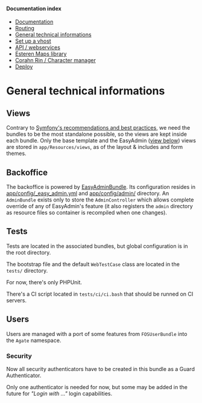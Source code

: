
#### Documentation index

* [Documentation](../README.md)
* [Routing](routing.md)
* [General technical informations](technical.md)
* [Set up a vhost](vhosts.md)
* [API / webservices](api.md)
* [Esteren Maps library](maps.md)
* [Corahn Rin / Character manager](character_manager.md)
* [Deploy](deploy.md)

# General technical informations

## Views

Contrary to [Symfony's recommendations and best practices](http://symfony.com/doc/current/best_practices/templates.html#template-locations),
we need the bundles to be the most standalone possible, so the views are kept inside each bundle.
Only the base template and the EasyAdmin ([view below](#backoffice)) views are stored in `app/Resources/views`,
 as of the layout & includes and form themes.

## Backoffice

The backoffice is powered by [EasyAdminBundle](https://github.com/javiereguiluz/EasyAdminBundle).
Its configuration resides in [app/config/_easy_admin.yml](../app/config/_easyadmin.yml) and
 [app/config/admin/](../app/config/admin/) directory.
An `AdminBundle` exists only to store the `AdminController` which allows complete override of any of EasyAdmin's feature
(it also registers the `admin` directory as resource files so container is recompiled when one changes).

## Tests

Tests are located in the associated bundles, but global configuration is in the root directory.

The bootstrap file and the default `WebTestCase` class are located in the `tests/` directory.

For now, there's only PHPUnit.

There's a CI script located in `tests/ci/ci.bash` that should be runned on CI servers.

## Users

Users are managed with a port of some features from `FOSUserBundle` into the `Agate` namespace.

### Security

Now all security authenticators have to be created in this bundle as a Guard Authenticator.

Only one authenticator is needed for now, but some may be added in the future for _"Login with ..."_ login capabilities.
